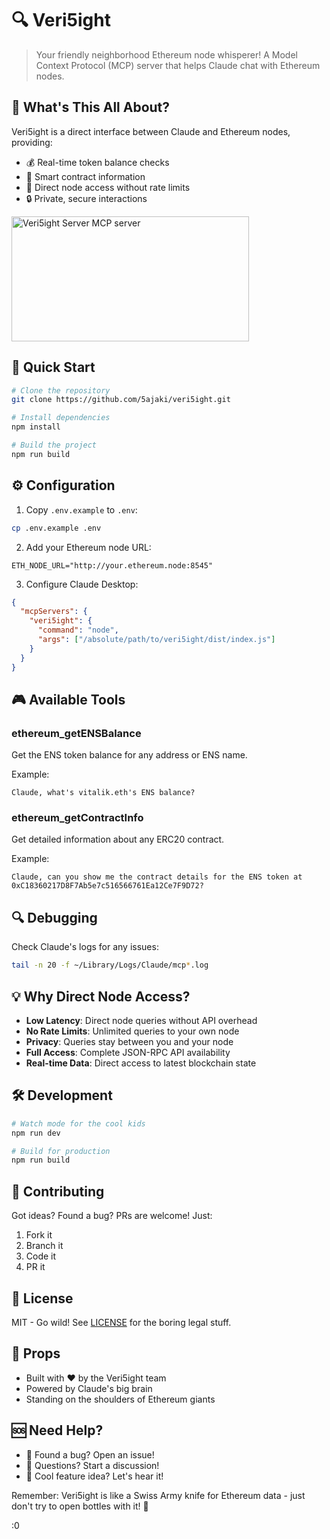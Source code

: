 # 🔍 Veri5ight

> Your friendly neighborhood Ethereum node whisperer! A Model Context Protocol (MCP) server that helps Claude chat with Ethereum nodes.

## 🌟 What's This All About?

Veri5ight is a direct interface between Claude and Ethereum nodes, providing:

- 💰 Real-time token balance checks
- 🔎 Smart contract information
- 🚀 Direct node access without rate limits
- 🔒 Private, secure interactions

<a href="https://glama.ai/mcp/servers/en31vxf492"><img width="380" height="200" src="https://glama.ai/mcp/servers/en31vxf492/badge" alt="Veri5ight Server MCP server" /></a>

## 🚀 Quick Start

```bash
# Clone the repository
git clone https://github.com/5ajaki/veri5ight.git

# Install dependencies
npm install

# Build the project
npm run build
```

## ⚙️ Configuration

1. Copy `.env.example` to `.env`:

```bash
cp .env.example .env
```

2. Add your Ethereum node URL:

```env
ETH_NODE_URL="http://your.ethereum.node:8545"
```

3. Configure Claude Desktop:

```json
{
  "mcpServers": {
    "veri5ight": {
      "command": "node",
      "args": ["/absolute/path/to/veri5ight/dist/index.js"]
    }
  }
}
```

## 🎮 Available Tools

### ethereum_getENSBalance

Get the ENS token balance for any address or ENS name.

Example:

```
Claude, what's vitalik.eth's ENS balance?
```

### ethereum_getContractInfo

Get detailed information about any ERC20 contract.

Example:

```
Claude, can you show me the contract details for the ENS token at 0xC18360217D8F7Ab5e7c516566761Ea12Ce7F9D72?
```

## 🔍 Debugging

Check Claude's logs for any issues:

```bash
tail -n 20 -f ~/Library/Logs/Claude/mcp*.log
```

## 💡 Why Direct Node Access?

- **Low Latency**: Direct node queries without API overhead
- **No Rate Limits**: Unlimited queries to your own node
- **Privacy**: Queries stay between you and your node
- **Full Access**: Complete JSON-RPC API availability
- **Real-time Data**: Direct access to latest blockchain state

## 🛠️ Development

```bash
# Watch mode for the cool kids
npm run dev

# Build for production
npm run build
```

## 🤝 Contributing

Got ideas? Found a bug? PRs are welcome! Just:

1. Fork it
2. Branch it
3. Code it
4. PR it

## 📜 License

MIT - Go wild! See [LICENSE](LICENSE) for the boring legal stuff.

## 🙏 Props

- Built with ❤️ by the Veri5ight team
- Powered by Claude's big brain
- Standing on the shoulders of Ethereum giants

## 🆘 Need Help?

- 🐛 Found a bug? Open an issue!
- 🤔 Questions? Start a discussion!
- 🎉 Cool feature idea? Let's hear it!

Remember: Veri5ight is like a Swiss Army knife for Ethereum data - just don't try to open bottles with it! 🍾

:0
